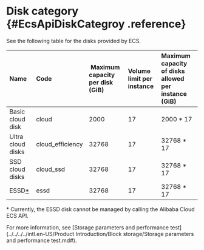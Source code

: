 # Disk category {#EcsApiDiskCategroy .reference}

See the following table for the disks provided by ECS.

|Name|Code| Maximum capacity per disk \(GiB\)|Volume limit per instance|Maximum capacity of disks allowed per instance \(GiB\)|
|:---|:---|:---------------------------------|:------------------------|:-----------------------------------------------------|
|Basic cloud disk|cloud|2000|17|2000 \* 17|
|Ultra cloud disks|cloud\_efficiency|32768|17|32768 \* 17|
|SSD cloud disks|cloud\_ssd|32768|17|32768 \* 17|
|ESSD[\*](#Note1)|essd|32768|17|32768 \* 17|

\* Currently, the ESSD disk cannot be managed by calling the Alibaba Cloud ECS API.

For more information, see [Storage parameters and performance test](../../../../intl.en-US/Product Introduction/Block storage/Storage parameters and performance test.md#).

